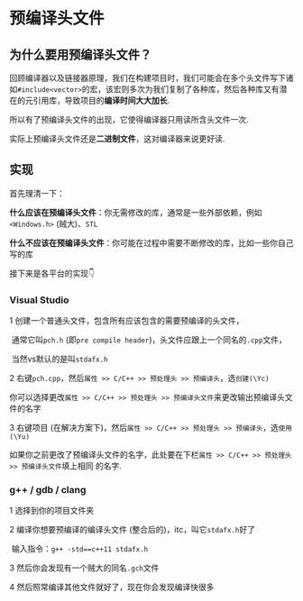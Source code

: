 # 预编译头文件



## 为什么要用预编译头文件？

回顾编译器以及链接器原理，我们在构建项目时，我们可能会在多个头文件写下诸如`#include<vector>`的宏，该宏则多次为我们复制了各种库，然后各种库又有潜在的元引用库，导致项目的**编译时间大大加长**.

所以有了预编译头文件的出现，它使得编译器只用读所含头文件一次.

实际上预编译头文件还是**二进制文件**，这对编译器来说更好读.



## 实现

首先理清一下：

**什么应该在预编译头文件**：你无需修改的库，通常是一些外部依赖，例如`<Windows.h>` (贼大)、`STL`

**什么不应该在预编译头文件**：你可能在过程中需要不断修改的库，比如一些你自己写的库

接下来是各平台的实现👇

### Visual Studio

1 创建一个普通头文件，包含所有应该包含的需要预编译的头文件，

​	通常它叫`pch.h` (即`pre compile header`)，头文件应跟上一个同名的`.cpp`文件，

​	当然vs默认的是叫`stdafx.h`

2 右键`pch.cpp`，然后`属性 >> C/C++ >> 预处理头 >> 预编译头`，选`创建(\Yc)`

​	你可以选择更改`属性 >> C/C++ >> 预处理头 >> 预编译头文件`来更改输出预编译头文件的名字

3 右键项目 (在解决方案下)，然后`属性 >> C/C++ >> 预处理头 >> 预编译头`，选`使用(\Yu)`

​	如果你之前更改了预编译头文件的名字，此处要在下栏`属性 >> C/C++ >> 预处理头 >> 预编译头文件`填上相同	的名字.

### g++ / gdb / clang

1 选择到你的项目文件夹

2 编译你想要预编译的编译头文件 (整合后的)，itc，叫它`stdafx.h`好了

​	输入指令：`g++ -std==c++11 stdafx.h`

3 然后你会发现有一个贼大的同名`.gch`文件

4 然后照常编译其他文件就好了，现在你会发现编译快很多

